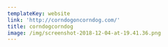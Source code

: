 ```yaml
---
templateKey: website
link: 'http://corndogoncorndog.com/'
title: corndogcorndog
image: /img/screenshot-2018-12-04-at-19.41.36.png
---
```

